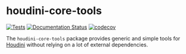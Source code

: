 houdini-core-tools
==================

[![Tests](https://github.com/captainhammy/houdini-core-tools/actions/workflows/tests.yml/badge.svg)](https://github.com/captainhammy/houdini-core-tools/actions/workflows/tests.yml)
[![Documentation Status](https://readthedocs.org/projects/houdini-core-tools/badge/?version=latest)](https://houdini-core-tools.readthedocs.io/en/latest/?badge=latest)
[![codecov](https://codecov.io/github/captainhammy/houdini-core-tools/graph/badge.svg?token=rk7Vm6wvJ2)](https://codecov.io/github/captainhammy/houdini-core-tools)

The `houdini-core-tools` package provides generic and simple tools for [Houdini](http://sidefx.com) without relying on a lot of
external dependencies.

